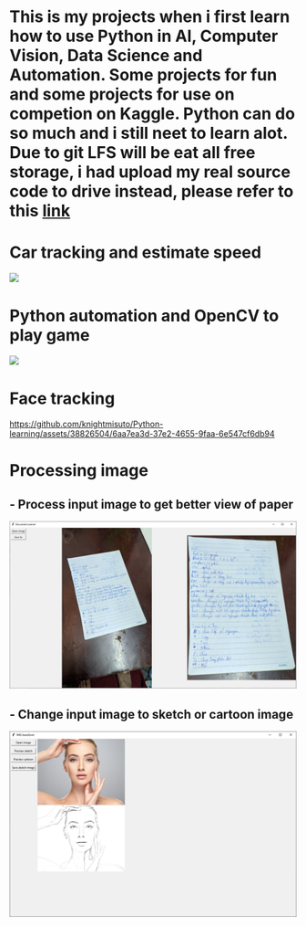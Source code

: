 # This is my projects when i first learn how to use Python in AI, Computer Vision, Data Science and Automation. Some projects for fun and some projects for use on competion on Kaggle. Python can do so much and i still neet to learn alot. Due to git LFS will be eat all free storage, i had upload my real source code to drive instead, please refer to this [link](https://drive.google.com/file/d/1-UNNWv8TW0pXvpfSmz9aLKjlPiRaoQFV/view?usp=drive_link)

# Car tracking and estimate speed

![](https://github.com/knightmisuto/Python-learning/blob/429ae917dda0d35e717be7031492d0c03085f939/car_detect.gif)
 
# Python automation and OpenCV to play game

![](https://github.com/knightmisuto/Python-learning/blob/429ae917dda0d35e717be7031492d0c03085f939/Opencv%20play%20game/Audition/test.gif)

# Face tracking

https://github.com/knightmisuto/Python-learning/assets/38826504/6aa7ea3d-37e2-4655-9faa-6e547cf6db94

# Processing image

 ## - Process input image to get better view of paper

![](https://github.com/knightmisuto/Python-learning/blob/429ae917dda0d35e717be7031492d0c03085f939/Paper%20perpestive/Data/Preview.png)

 ## - Change input image to sketch or cartoon image

![](https://github.com/knightmisuto/Python-learning/blob/429ae917dda0d35e717be7031492d0c03085f939/IMG%20convert%20sketch%20cartoon/Preview.png)
